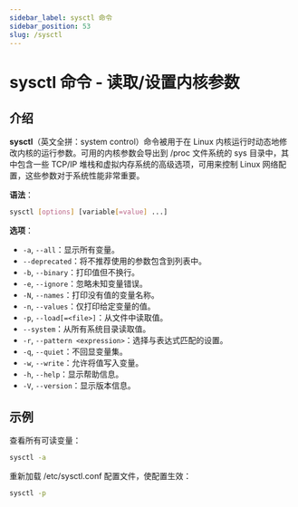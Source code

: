 ```yaml
---
sidebar_label: sysctl 命令
sidebar_position: 53
slug: /sysctl
---
```


# sysctl 命令 - 读取/设置内核参数



## 介绍

**sysctl**（英文全拼：system control）命令被用于在 Linux 内核运行时动态地修改内核的运行参数。可用的内核参数会导出到 /proc 文件系统的 sys 目录中，其中包含一些 TCP/IP 堆栈和虚拟内存系统的高级选项，可用来控制 Linux 网络配置，这些参数对于系统性能非常重要。

**语法**：

```bash
sysctl [options] [variable[=value] ...]
```

**选项**：

- `-a`, `--all`：显示所有变量。
- `--deprecated`：将不推荐使用的参数包含到列表中。
- `-b`, `--binary`：打印值但不换行。
- `-e`, `--ignore`：忽略未知变量错误。
- `-N`, `--names`：打印没有值的变量名称。
- `-n`, `--values`：仅打印给定变量的值。
- `-p`, `--load[=<file>]`：从文件中读取值。
- `--system`：从所有系统目录读取值。
- `-r`, `--pattern <expression>`：选择与表达式匹配的设置。
- `-q`, `--quiet`：不回显变量集。
- `-w`, `--write`：允许将值写入变量。
- `-h`, `--help`：显示帮助信息。
- `-V`, `--version`：显示版本信息。



## 示例

查看所有可读变量：

```bash
sysctl -a
```

重新加载 /etc/sysctl.conf 配置文件，使配置生效：

```bash
sysctl -p
```

